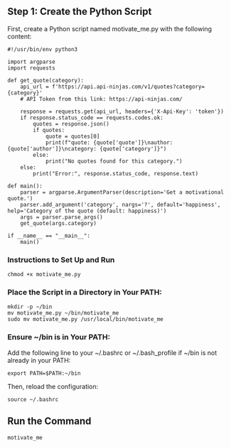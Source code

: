 ## Step 1: Create the Python Script

First, create a Python script named motivate_me.py with the following content:

    #!/usr/bin/env python3

    import argparse
    import requests

    def get_quote(category):
        api_url = f'https://api.api-ninjas.com/v1/quotes?category={category}'
        # API Token from this link: https://api-ninjas.com/
        
        response = requests.get(api_url, headers={'X-Api-Key': 'token'})
        if response.status_code == requests.codes.ok:
            quotes = response.json()
            if quotes:
                quote = quotes[0]
                print(f"quote: {quote['quote']}\nauthor: {quote['author']}\ncategory: {quote['category']}")
            else:
                print("No quotes found for this category.")
        else:
            print("Error:", response.status_code, response.text)

    def main():
        parser = argparse.ArgumentParser(description='Get a motivational quote.')
        parser.add_argument('category', nargs='?', default='happiness', help='Category of the quote (default: happiness)')
        args = parser.parse_args()
        get_quote(args.category)

    if __name__ == "__main__":
        main()


### Instructions to Set Up and Run

    chmod +x motivate_me.py

### Place the Script in a Directory in Your PATH:

    mkdir -p ~/bin
    mv motivate_me.py ~/bin/motivate_me
    sudo mv motivate_me.py /usr/local/bin/motivate_me

### Ensure ~/bin is in Your PATH:

Add the following line to your ~/.bashrc or ~/.bash_profile if ~/bin is not already in your PATH:

    export PATH=$PATH:~/bin

Then, reload the configuration:

    source ~/.bashrc

## Run the Command

    motivate_me
